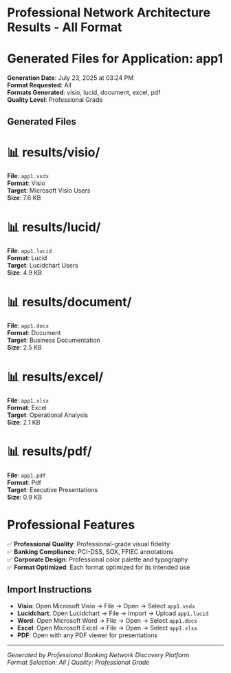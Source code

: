 # Professional Network Architecture Results - All Format

# Generated Files for Application: app1

**Generation Date**: July 23, 2025 at 03:24 PM  
**Format Requested**: All  
**Formats Generated**: visio, lucid, document, excel, pdf  
**Quality Level**: Professional Grade

## Generated Files

# 📊 results/visio/
**File**: `app1.vsdx`  
**Format**: Visio  
**Target**: Microsoft Visio Users  
**Size**: 7.6 KB  

# 📊 results/lucid/
**File**: `app1.lucid`  
**Format**: Lucid  
**Target**: Lucidchart Users  
**Size**: 4.9 KB  

# 📊 results/document/
**File**: `app1.docx`  
**Format**: Document  
**Target**: Business Documentation  
**Size**: 2.5 KB  

# 📊 results/excel/
**File**: `app1.xlsx`  
**Format**: Excel  
**Target**: Operational Analysis  
**Size**: 2.1 KB  

# 📊 results/pdf/
**File**: `app1.pdf`  
**Format**: Pdf  
**Target**: Executive Presentations  
**Size**: 0.9 KB  


# Professional Features

✅ **Professional Quality**: Professional-grade visual fidelity  
✅ **Banking Compliance**: PCI-DSS, SOX, FFIEC annotations  
✅ **Corporate Design**: Professional color palette and typography  
✅ **Format Optimized**: Each format optimized for its intended use  

## Import Instructions

- **Visio**: Open Microsoft Visio → File → Open → Select `app1.vsdx`
- **Lucidchart**: Open Lucidchart → File → Import → Upload `app1.lucid`
- **Word**: Open Microsoft Word → File → Open → Select `app1.docx`
- **Excel**: Open Microsoft Excel → File → Open → Select `app1.xlsx`
- **PDF**: Open with any PDF viewer for presentations

---
*Generated by Professional Banking Network Discovery Platform*  
*Format Selection: All | Quality: Professional Grade*
